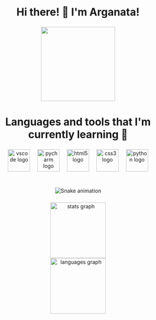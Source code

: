 <div align="center">
  
# Hi there! 👋 I'm Arganata!

###
  <img height="200" src="https://user-images.githubusercontent.com/74038190/225813708-98b745f2-7d22-48cf-9150-083f1b00d6c9.gif"  />
</div>

###
<div align="center">
  
# Languages and tools that I'm currently learning 🚀

###

<div align="center">
  <img src="https://cdn.jsdelivr.net/gh/devicons/devicon/icons/vscode/vscode-original.svg" height="60" alt="vscode logo"  />
  <img width="12" />
  <img src="https://cdn.jsdelivr.net/gh/devicons/devicon/icons/pycharm/pycharm-original.svg" height="60" alt="pycharm logo"  />
  <img width="12" />
  <img src="https://cdn.jsdelivr.net/gh/devicons/devicon/icons/html5/html5-original.svg" height="60" alt="html5 logo"  />
  <img width="12" />
  <img src="https://cdn.jsdelivr.net/gh/devicons/devicon/icons/css3/css3-original.svg" height="60" alt="css3 logo"  />
  <img width="12" />
  <img src="https://cdn.jsdelivr.net/gh/devicons/devicon/icons/python/python-original.svg" height="60" alt="python logo"  />
</div>

###

<br clear="both">
<div align="center">
<img src="https://raw.githubusercontent.com/Arganata-on/Arganata-on/output/snake.svg" alt="Snake animation" />

###

<div align="center">
  <img src="https://github-readme-stats.vercel.app/api?username=Arganata-on&hide_title=false&hide_rank=false&show_icons=true&include_all_commits=true&count_private=true&disable_animations=false&theme=dark&locale=en&hide_border=false&order=1" height="150" alt="stats graph" /> <br>
  <img src="https://github-readme-stats.vercel.app/api/top-langs?username=Arganata-on&locale=en&hide_title=false&layout=compact&card_width=320&langs_count=5&theme=dark&hide_border=false&order=2" height="150" alt="languages graph"  />
</div>

###
